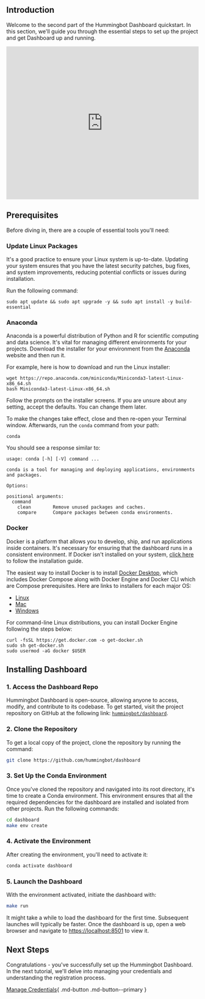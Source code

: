 ## Introduction

Welcome to the second part of the Hummingbot Dashboard quickstart. In this section, we'll guide you through the essential steps to set up the project and get Dashboard up and running.

<iframe style="width:100%; min-height:400px;" src="https://www.youtube.com/embed/AbezIhb6iJg" frameborder="0" allow="accelerometer; autoplay; encrypted-media; gyroscope; picture-in-picture" allowfullscreen></iframe>

## Prerequisites

Before diving in, there are a couple of essential tools you'll need:

### Update Linux Packages

It's a good practice to ensure your Linux system is up-to-date. Updating your system ensures that you have the latest security patches, bug fixes, and system improvements, reducing potential conflicts or issues during installation.

Run the following command: 

```
sudo apt update && sudo apt upgrade -y && sudo apt install -y build-essential

```

### Anaconda

Anaconda is a powerful distribution of Python and R for scientific computing and data science. It's vital for managing different environments for your projects. Download the installer for your environment from the [Anaconda](https://www.anaconda.com/download/) website and then run it.

For example, here is how to download and run the Linux installer:
```
wget https://repo.anaconda.com/miniconda/Miniconda3-latest-Linux-x86_64.sh
bash Miniconda3-latest-Linux-x86_64.sh
```

Follow the prompts on the installer screens. If you are unsure about any setting, accept the defaults. You can change them later. 

To make the changes take effect, close and then re-open your Terminal window. Afterwards, run the `conda` command from your path:
```
conda
```

You should see a response similar to:
```
usage: conda [-h] [-V] command ...

conda is a tool for managing and deploying applications, environments and packages.

Options:

positional arguments:
  command
    clean        Remove unused packages and caches.
    compare      Compare packages between conda environments.
```

### Docker

Docker is a platform that allows you to develop, ship, and run applications inside containers. It's necessary for ensuring that the dashboard runs in a consistent environment. If Docker isn't installed on your system, [click here](#docker-link-placeholder) to follow the installation guide.


The easiest way to install Docker is to install [Docker Desktop](https://www.docker.com/products/docker-desktop/), which includes Docker Compose along with Docker Engine and Docker CLI which are Compose prerequisites. Here are links to installers for each major OS:

* [Linux](https://docs.docker.com/desktop/install/linux-install/)
* [Mac](https://docs.docker.com/desktop/install/mac-install/)
* [Windows](https://docs.docker.com/desktop/install/windows-install/)

For command-line Linux distributions, you can install Docker Engine following the steps below:

```
curl -fsSL https://get.docker.com -o get-docker.sh
sudo sh get-docker.sh
sudo usermod -aG docker $USER
```


## Installing Dashboard

### 1. Access the Dashboard Repo

Hummingbot Dashboard is open-source, allowing anyone to access, modify, and contribute to its codebase. To get started, visit the project repository on GitHub at the following link: [`hummingbot/dashboard`](https://github.com/hummingbot/dashboard).

### 2. Clone the Repository

To get a local copy of the project, clone the repository by running the command:

```bash
git clone https://github.com/hummingbot/dashboard
```

### 3. Set Up the Conda Environment

Once you've cloned the repository and navigated into its root directory, it's time to create a Conda environment. This environment ensures that all the required dependencies for the dashboard are installed and isolated from other projects. Run the following commands:

```bash
cd dashboard
make env create
```

### 4. Activate the Environment

After creating the environment, you'll need to activate it:

```bash
conda activate dashboard
```

### 5. Launch the Dashboard

With the environment activated, initiate the dashboard with:

```bash
make run
```

It might take a while to load the dashboard for the first time. Subsequent launches will typically be faster. Once the dashboard is up, open a web browser and navigate to <https://localhost:8501> to view it.

## Next Steps

Congratulations - you've successfully set up the Hummingbot Dashboard. In the next tutorial, we'll delve into managing your credentials and understanding the registration process.

[Manage Credentials](2-manage-credentials.md){ .md-button .md-button--primary }